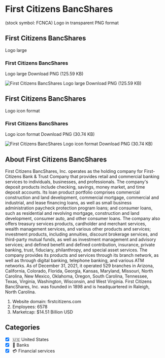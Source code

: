 # First Citizens BancShares
 (stock symbol: FCNCA) Logo in transparent PNG format

## First Citizens BancShares
 Logo large

### First Citizens BancShares
 Logo large Download PNG (125.59 KB)

![First Citizens BancShares
 Logo large Download PNG (125.59 KB)](/img/orig/FCNCA_BIG-2eb4d4d2.png)

## First Citizens BancShares
 Logo icon format

### First Citizens BancShares
 Logo icon format Download PNG (30.74 KB)

![First Citizens BancShares
 Logo icon format Download PNG (30.74 KB)](/img/orig/FCNCA-65d51cf8.png)

## About First Citizens BancShares


First Citizens BancShares, Inc. operates as the holding company for First-Citizens Bank & Trust Company that provides retail and commercial banking services to individuals, businesses, and professionals. The company's deposit products include checking, savings, money market, and time deposit accounts. Its loan product portfolio comprises commercial construction and land development, commercial mortgage, commercial and industrial, and lease financing loans, as well as small business administration paycheck protection program loans; and consumer loans, such as residential and revolving mortgage, construction and land development, consumer auto, and other consumer loans. The company also offers treasury services products, cardholder and merchant services, wealth management services, and various other products and services; investment products, including annuities, discount brokerage services, and third-party mutual funds, as well as investment management and advisory services; and defined benefit and defined contribution, insurance, private banking, trust, fiduciary, philanthropy, and special asset services. The company provides its products and services through its branch network, as well as through digital banking, telephone banking, and various ATM networks. As of December 31, 2021, it operated 529 branches in Arizona, California, Colorado, Florida, Georgia, Kansas, Maryland, Missouri, North Carolina, New Mexico, Oklahoma, Oregon, South Carolina, Tennessee, Texas, Virginia, Washington, Wisconsin, and West Virginia. First Citizens BancShares, Inc. was founded in 1898 and is headquartered in Raleigh, North Carolina.

1. Website domain: firstcitizens.com
2. Employees: 6578
3. Marketcap: $14.51 Billion USD


## Categories
- [x] 🇺🇸 United States
- [x] 🏦 Banks
- [x] 💳 Financial services
